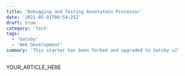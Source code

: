 ```yaml
---
title: 'Debugging and Testing Annotatoin Processor'
date: '2021-05-01T08:54:25Z'
draft: true
category: 'Tech'
tags:
  - 'Gatsby'
  - 'Web Development'
summary: 'This starter has been forked and upgraded to Gatsby v2'
---
```


YOUR_ARTICLE_HERE
